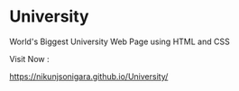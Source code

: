 # University


World's Biggest University Web Page using HTML and CSS

Visit Now : 

https://nikunjsonigara.github.io/University/
